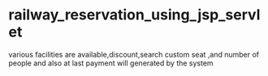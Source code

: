 # railway_reservation_using_jsp_servlet
various facilities are available,discount,search custom seat ,and number of people and also at last payment will generated by the system
